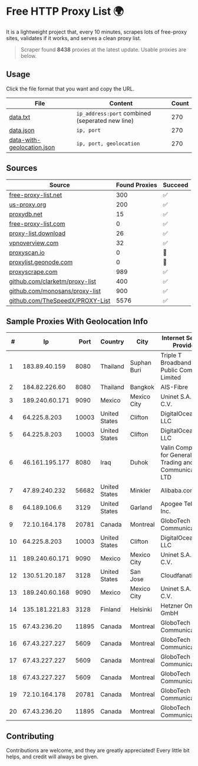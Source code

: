 
# Free HTTP Proxy List 🌍

It is a lightweight project that, every 10 minutes, scrapes lots of free-proxy sites, validates if it works, and serves a clean proxy list.


> Scraper found **8438** proxies at the latest update. Usable proxies are below.

## Usage

Click the file format that you want and copy the URL.


|File|Content|Count|
|----|-------|-----|
|[data.txt](https://raw.githubusercontent.com/themiralay/Proxy-List-World/master/data.txt)|`ip_address:port` combined (seperated new line)|270|
|[data.json](https://raw.githubusercontent.com/themiralay/Proxy-List-World/master/data.json)|`ip, port`|270|
|[data-with-geolocation.json](https://raw.githubusercontent.com/themiralay/Proxy-List-World/master/data-with-geolocation.json)|`ip, port, geolocation`|270|

## Sources

|Source|Found Proxies|Succeed|
|------|-------------|-------|
|[free-proxy-list.net](https://free-proxy-list.net)|300|✅|
|[us-proxy.org](https://www.us-proxy.org)|200|✅|
|[proxydb.net](http://proxydb.net)|15|✅|
|[free-proxy-list.com](https://free-proxy-list.com/?page=&port=&type%5B%5D=http&type%5B%5D=https&up_time=0&search=Search)|0|✅|
|[proxy-list.download](https://www.proxy-list.download/HTTP)|26|✅|
|[vpnoverview.com](https://vpnoverview.com/privacy/anonymous-browsing/free-proxy-servers)|32|✅|
|[proxyscan.io](https://www.proxyscan.io)|0|🚫|
|[proxylist.geonode.com](https://proxylist.geonode.com/api/proxy-list?limit=300&page=1&sort_by=lastChecked&sort_type=desc&protocols=http,https)|0|🚫|
|[proxyscrape.com](https://api.proxyscrape.com/v2/?request=displayproxies&protocol=http&timeout=10000&country=all&ssl=all&anonymity=all)|989|✅|
|[github.com/clarketm/proxy-list](https://raw.githubusercontent.com/clarketm/proxy-list/master/proxy-list-raw.txt)|400|✅|
|[github.com/monosans/proxy-list](https://raw.githubusercontent.com/monosans/proxy-list/main/proxies/http.txt)|900|✅|
|[github.com/TheSpeedX/PROXY-List](https://raw.githubusercontent.com/TheSpeedX/PROXY-List/master/http.txt)|5576|✅|


## Sample Proxies With Geolocation Info

|#|Ip|Port|Country|City|Internet Service Provider|
|-|--|----|-------|----|-------------------------|
|1|183.89.40.159|8080|Thailand|Suphan Buri|Triple T Broadband Public Company Limited|
|2|184.82.226.60|8080|Thailand|Bangkok|AIS-Fibre|
|3|189.240.60.171|9090|Mexico|Mexico City|Uninet S.A. de C.V.|
|4|64.225.8.203|10003|United States|Clifton|DigitalOcean, LLC|
|5|64.225.8.203|10003|United States|Clifton|DigitalOcean, LLC|
|6|46.161.195.177|8080|Iraq|Duhok|Valin Company for General Trading and Communication LTD|
|7|47.89.240.232|56682|United States|Minkler|Alibaba.com LLC|
|8|64.189.106.6|3129|United States|Garland|Apogee Telecom Inc.|
|9|72.10.164.178|20781|Canada|Montreal|GloboTech Communications|
|10|64.225.8.203|10003|United States|Clifton|DigitalOcean, LLC|
|11|189.240.60.171|9090|Mexico|Mexico City|Uninet S.A. de C.V.|
|12|130.51.20.187|3128|United States|San Jose|Cloudfanatic.NET|
|13|189.240.60.168|9090|Mexico|Mexico City|Uninet S.A. de C.V.|
|14|135.181.221.83|3128|Finland|Helsinki|Hetzner Online GmbH|
|15|67.43.236.20|11895|Canada|Montreal|GloboTech Communications|
|16|67.43.227.227|5609|Canada|Montreal|GloboTech Communications|
|17|67.43.227.227|5609|Canada|Montreal|GloboTech Communications|
|18|67.43.227.227|5609|Canada|Montreal|GloboTech Communications|
|19|72.10.164.178|20781|Canada|Montreal|GloboTech Communications|
|20|67.43.236.20|11895|Canada|Montreal|GloboTech Communications|



## Contributing

Contributions are welcome, and they are greatly appreciated! Every
little bit helps, and credit will always be given.

